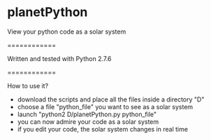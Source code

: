 planetPython
============

View your python code as a solar system

============

Written and tested with Python 2.7.6

============

How to use it?
- download the scripts and place all the files inside a directory "D"
- choose a file "python_file" you want to see as a solar system
- launch "python2 D/planetPython.py python_file"
- you can now admire your code as a solar system
- if you edit your code, the solar system changes in real time
